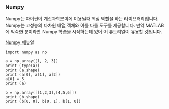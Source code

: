 ### Numpy

Numpy는 파이썬이 계산과학분야에 이용될때 핵심 역할을 하는 라이브러리입니다. Numpy는 고성능의 다차원 배열 객체와 이를 다룰 도구를 제공합니다. 만약 MATLAB에 익숙한 분이라면 Numpy 학습을 시작하는데 있어 이 튜토리얼이 유용할 것입니다.

[Numpy 메뉴얼](http://aikorea.org/cs231n/python-numpy-tutorial/#numpy-arrays)

```
import numpy as np

a = np.array([1, 2, 3]) 
print (type(a))
print (a.shape)            
print (a[0], a[1], a[2])   
a[0] = 5                 
print (a)                  

b = np.array([[1,2,3],[4,5,6]])  
print (b.shape)                     
print (b[0, 0], b[0, 1], b[1, 0])  
```
